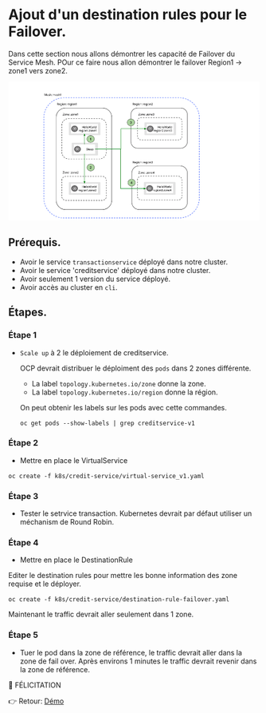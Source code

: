 # Ajout d'un destination rules pour le Failover.

Dans cette section nous allons démontrer les capacité de Failover du Service Mesh. POur ce faire nous allon démontrer le failover Region1 -> zone1 vers zone2.

![failover](images/meshFailover.png)

## Prérequis.
* Avoir le service `transactionservice` déployé dans notre cluster.
* Avoir le service 'creditservice' déployé dans notre cluster.
* Avoir seulement 1 version du service déployé.
* Avoir accès au cluster en `cli`.

## Étapes.

### Étape 1

* `Scale up` à 2 le déploiement de creditservice.

   OCP devrait distribuer le déploiment des `pods` dans 2 zones différente. 
   
   * La label `topology.kubernetes.io/zone` donne la zone.
   * La label `topology.kubernetes.io/region` donne la région.

   On peut obtenir les labels sur les pods avec cette commandes.
   ```
   oc get pods --show-labels | grep creditservice-v1
   ```

### Étape 2

* Mettre en place le VirtualService
```
oc create -f k8s/credit-service/virtual-service_v1.yaml
```

### Étape 3

* Tester le setrvice transaction.  Kubernetes devrait par défaut utiliser un méchanism de Round Robin.

### Étape 4


* Mettre en place le DestinationRule

Editer le destination rules pour mettre les bonne information des zone requise et le déployer.

```
oc create -f k8s/credit-service/destination-rule-failover.yaml
```

Maintenant le traffic devrait aller seulement dans 1 zone.

### Étape 5

* Tuer le pod dans la zone de référence, le traffic devrait aller dans la zone de fail over. Après environs 1 minutes le traffic devrait revenir dans la zone de référence.

:tada: FÉLICITATION

:point_right: Retour: [Démo](../README.md#demo)